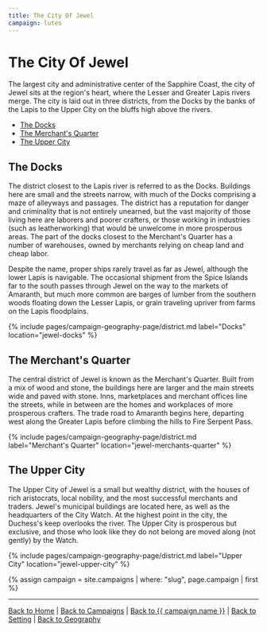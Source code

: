 ```yaml
---
title: The City Of Jewel
campaign: lutes
---
```


# The City Of Jewel

The largest city and administrative center of the Sapphire Coast, the city of Jewel sits at the region's heart, where the Lesser and Greater Lapis rivers merge. The city is laid out in three districts, from the Docks by the banks of the Lapis to the Upper City on the bluffs high above the rivers.

- [The Docks](#the-docks)
- [The Merchant's Quarter](#the-merchants-quarter)
- [The Upper City](#the-upper-city)

## The Docks

The district closest to the Lapis river is referred to as the Docks. Buildings here are small and the streets narrow, with much of the Docks comprising a maze of alleyways and passages. The district has a reputation for danger and criminality that is not entirely unearned, but the vast majority of those living here are laborers and poorer crafters, or those working in industries (such as leatherworking) that would be unwelcome in more prosperous areas. The part of the docks closest to the Merchant's Quarter has a number of warehouses, owned by merchants relying on cheap land and cheap labor.

Despite the name, proper ships rarely travel as far as Jewel, although the lower Lapis is navigable. The occasional shipment from the Spice Islands far to the south passes through Jewel on the way to the markets of Amaranth, but much more common are barges of lumber from the southern woods floating down the Lesser Lapis, or grain traveling upriver from farms on the Lapis floodplains.

{% include pages/campaign-geography-page/district.md label="Docks" location="jewel-docks" %}

## The Merchant's Quarter

The central district of Jewel is known as the Merchant's Quarter. Built from a mix of wood and stone, the buildings here are larger and the main streets wide and paved with stone. Inns, marketplaces and merchant offices line the streets, while in between are the homes and workplaces of more prosperous crafters. The trade road to Amaranth begins here, departing west along the Greater Lapis before climbing the hills to Fire Serpent Pass.

{% include pages/campaign-geography-page/district.md label="Merchant's Quarter" location="jewel-merchants-quarter" %}

## The Upper City

The Upper City of Jewel is a small but wealthy district, with the houses of rich aristocrats, local nobility, and the most successful merchants and traders. Jewel's municipal buildings are located here, as well as the headquarters of the City Watch. At the highest point in the city, the Duchess's keep overlooks the river. The Upper City is prosperous but exclusive, and those who look like they do not belong are moved along (not gently) by the Watch.

{% include pages/campaign-geography-page/district.md label="Upper City" location="jewel-upper-city" %}

{% assign campaign = site.campaigns | where: "slug", page.campaign | first %}

---

[Back to Home]({{site.baseurl}}/)
|
[Back to Campaigns]({{site.baseurl}}/campaigns)
|
[Back to {{ campaign.name }}]({{site.baseurl}}/campaigns/{{campaign.slug}})
|
[Back to Setting]({{site.baseurl}}/campaigns/{{campaign.slug}}/setting)
|
[Back to Geography]({{site.baseurl}}/campaigns/{{campaign.slug}}/setting/geography)
